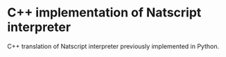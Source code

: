# C++ implementation of Natscript interpreter
C++ translation of Natscript interpreter previously implemented in Python.
